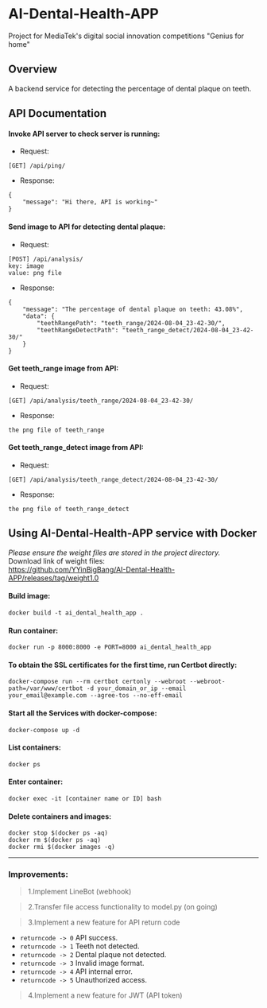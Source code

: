# AI-Dental-Health-APP
Project for MediaTek's digital social innovation competitions "Genius for home"

## Overview
A backend service for detecting the percentage of dental plaque on teeth.

## API Documentation

#### Invoke API server to check server is running:

- Request:
```
[GET] /api/ping/
```

- Response:
```
{
    "message": "Hi there, API is working~"
}
```

#### Send image to API for detecting dental plaque:

- Request:
```
[POST] /api/analysis/
key: image
value: png file
```
- Response:
```
{
    "message": "The percentage of dental plaque on teeth: 43.08%",
    "data": {
        "teethRangePath": "teeth_range/2024-08-04_23-42-30/",
        "teethRangeDetectPath": "teeth_range_detect/2024-08-04_23-42-30/"
    }
}
```

#### Get teeth_range image from API:

- Request:
```
[GET] /api/analysis/teeth_range/2024-08-04_23-42-30/
```
- Response:
```
the png file of teeth_range
```

#### Get teeth_range_detect image from API:

- Request:
```
[GET] /api/analysis/teeth_range_detect/2024-08-04_23-42-30/
```
- Response:
```
the png file of teeth_range_detect
```


## Using AI-Dental-Health-APP service with Docker
*Please ensure the weight files are stored in the project directory.*\
Download link of weight files: \
https://github.com/YYinBigBang/AI-Dental-Health-APP/releases/tag/weight1.0

#### Build image:
```docker
docker build -t ai_dental_health_app .
```

#### Run container:
```docker
docker run -p 8000:8000 -e PORT=8000 ai_dental_health_app
```

#### To obtain the SSL certificates for the first time, run Certbot directly:
```docker
docker-compose run --rm certbot certonly --webroot --webroot-path=/var/www/certbot -d your_domain_or_ip --email your_email@example.com --agree-tos --no-eff-email
```

#### Start all the Services with docker-compose:
```docker
docker-compose up -d
```

#### List containers:
```docker
docker ps
```

#### Enter container:
```docker
docker exec -it [container name or ID] bash
```

#### Delete containers and images:
```docker
docker stop $(docker ps -aq)
docker rm $(docker ps -aq)
docker rmi $(docker images -q)
```

---

### Improvements:
> 1.Implement LineBot (webhook)

> 2.Transfer file access functionality to model.py (on going)

> 3.Implement a new feature for API return code
  - `returncode -> 0` API success.
  - `returncode -> 1` Teeth not detected.
  - `returncode -> 2` Dental plaque not detected.
  - `returncode -> 3` Invalid image format.
  - `returncode -> 4` API internal error.
  - `returncode -> 5` Unauthorized access.

> 4.Implement a new feature for JWT (API token)
